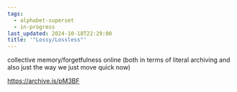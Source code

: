 ```yaml
---
tags:
  - alphabet-superset
  - in-progress
last_updated: 2024-10-18T22:29:00
title: '"Lossy/Lossless"'
---
```

 collective memory/forgetfulness online (both in terms of literal archiving and also just the way we just move quick now)

https://archive.is/pM3BF

